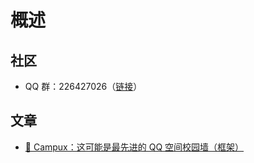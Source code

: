 # 概述

## 社区

- QQ 群：226427026（[链接](https://qm.qq.com/q/WstnOUijcu)）

## 文章

- [🥳 Campux：这可能是最先进的 QQ 空间校园墙（框架）](https://rockchin.top/?p=257)